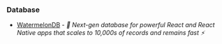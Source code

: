 ### Database

- [WatermelonDB](https://github.com/Nozbe/WatermelonDB) - _🍉 Next-gen database for powerful React and React Native apps that scales to 10,000s of records and remains fast ⚡️_
